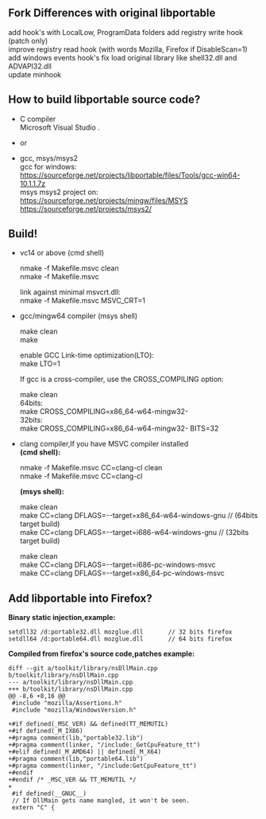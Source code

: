 ## Fork Differences with original libportable

add hook's with LocalLow, ProgramData folders
add registry write hook (patch only)  
improve registry read hook (with words Mozilla, Firefox if DisableScan=1)  
add windows events hook's
fix load original library like shell32.dll and ADVAPI32.dll  
update minhook  

## How to build libportable source code?

- C compiler  
Microsoft Visual Studio .   
 
- or

- gcc, msys/msys2  
gcc for windows:  
https://sourceforge.net/projects/libportable/files/Tools/gcc-win64-10.1.1.7z  
msys msys2 project on:  
https://sourceforge.net/projects/mingw/files/MSYS  
https://sourceforge.net/projects/msys2/

## Build!
- vc14 or above  (cmd shell)  

	nmake -f Makefile.msvc clean  
	nmake -f Makefile.msvc
	
	link against minimal msvcrt.dll:  
	nmake -f Makefile.msvc MSVC_CRT=1

- gcc/mingw64 compiler (msys shell)

	make clean  
	make
	
	enable GCC Link-time optimization(LTO):   
	make LTO=1
	
	If gcc is a cross-compiler, use the CROSS_COMPILING option:
	
	make clean  
	64bits:  
	make CROSS_COMPILING=x86_64-w64-mingw32-  
	32bits:  
	make CROSS_COMPILING=x86_64-w64-mingw32- BITS=32  

- clang compiler,If you have MSVC compiler installed   
	**(cmd shell):**
	
	nmake -f Makefile.msvc CC=clang-cl clean  
	nmake -f Makefile.msvc CC=clang-cl  
	
	**(msys shell):**  
	
	make clean  
	make CC=clang DFLAGS=--target=x86_64-w64-windows-gnu        // (64bits target build)  
	make CC=clang DFLAGS=--target=i686-w64-windows-gnu         // (32bits target build)  
	
	make clean  
	make CC=clang DFLAGS=--target=i686-pc-windows-msvc  
	make CC=clang DFLAGS=--target=x86_64-pc-windows-msvc  


## Add libportable into Firefox?
**Binary static injection,example:**
	
	setdll32 /d:portable32.dll mozglue.dll       // 32 bits firefox    
	setdll64 /d:portable64.dll mozglue.dll       // 64 bits firefox    

**Compiled from firefox's source code,patches example:**   
```
diff --git a/toolkit/library/nsDllMain.cpp b/toolkit/library/nsDllMain.cpp
--- a/toolkit/library/nsDllMain.cpp
+++ b/toolkit/library/nsDllMain.cpp
@@ -8,6 +8,16 @@
 #include "mozilla/Assertions.h"
 #include "mozilla/WindowsVersion.h"
 
+#if defined(_MSC_VER) && defined(TT_MEMUTIL)
+#if defined(_M_IX86)
+#pragma comment(lib,"portable32.lib")
+#pragma comment(linker, "/include:_GetCpuFeature_tt")
+#elif defined(_M_AMD64) || defined(_M_X64)
+#pragma comment(lib,"portable64.lib")
+#pragma comment(linker, "/include:GetCpuFeature_tt")
+#endif
+#endif /* _MSC_VER && TT_MEMUTIL */
+
 #if defined(__GNUC__)
 // If DllMain gets name mangled, it won't be seen.
 extern "C" {
```
